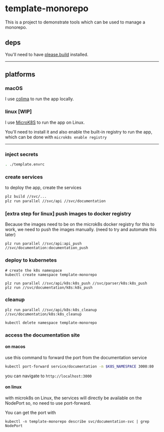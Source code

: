 # template-monorepo

This is a project to demonstrate tools which can be used to manage a monorepo.

## deps

You'll need to have [please.build](https://please.build/) installed.

---

## platforms

### macOS
I use [colima](https://github.com/abiosoft/colima) to run the app locally.

### linux [WIP]
I use [MicroK8S](https://microk8s.io/) to run the app on Linux.

You'll need to install it and also enable the built-in registry to run the app, which can be done with `microk8s enable registry`

---

### inject secrets
```bash
. ./template.envrc
```

### create services
to deploy the app, create the services

```bash
plz build //svc/...
plz run parallel //svc/api //svc/documentation
```

### [extra step for linux] push images to docker registry
Because the images need to be on the microk8s docker registry for this to work, we need to push the images manually. (need to try and automate this later)
```
plz run parallel //svc/api:api_push //svc/documentation:documentation_push
```

### deploy to kubernetes
```
# create the k8s namespace
kubectl create namespace template-monorepo

plz run parallel //svc/api/k8s:k8s_push //svc/parser/k8s:k8s_push
plz run //svc/documentation/k8s:k8s_push
```

### cleanup
```
plz run parallel //svc/api/k8s:k8s_cleanup //svc/documentation/k8s:k8s_cleanup

kubectl delete namespace template-monorepo
```

### access the documentation site

#### on macos

use this command to forward the port from the documentation service
```bash
kubectl port-forward service/documentation -n $K8S_NAMESPACE 3000:80
```
you can navigate to `http://localhost:3000`

#### on linux
with microk8s on Linux, the services will directly be available on the NodePort so, no need to use port-forward.

You can get the port with 
```
kubectl -n template-monorepo describe svc/documentation-svc | grep NodePort
```
